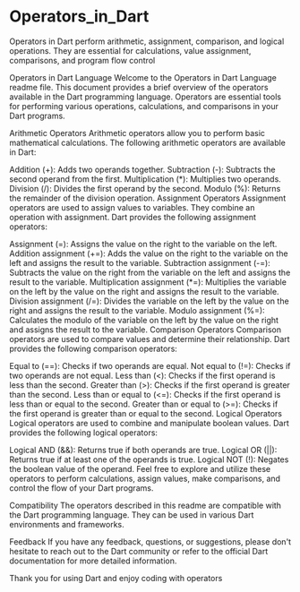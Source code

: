 # Operators_in_Dart
 Operators in Dart perform arithmetic, assignment, comparison, and logical operations. They are essential for calculations, value assignment, comparisons, and program flow control

Operators in Dart Language
Welcome to the Operators in Dart Language readme file. This document provides a brief overview of the operators available in the Dart programming language. Operators are essential tools for performing various operations, calculations, and comparisons in your Dart programs.

Arithmetic Operators
Arithmetic operators allow you to perform basic mathematical calculations. The following arithmetic operators are available in Dart:

Addition (+): Adds two operands together.
Subtraction (-): Subtracts the second operand from the first.
Multiplication (*): Multiplies two operands.
Division (/): Divides the first operand by the second.
Modulo (%): Returns the remainder of the division operation.
Assignment Operators
Assignment operators are used to assign values to variables. They combine an operation with assignment. Dart provides the following assignment operators:

Assignment (=): Assigns the value on the right to the variable on the left.
Addition assignment (+=): Adds the value on the right to the variable on the left and assigns the result to the variable.
Subtraction assignment (-=): Subtracts the value on the right from the variable on the left and assigns the result to the variable.
Multiplication assignment (*=): Multiplies the variable on the left by the value on the right and assigns the result to the variable.
Division assignment (/=): Divides the variable on the left by the value on the right and assigns the result to the variable.
Modulo assignment (%=): Calculates the modulo of the variable on the left by the value on the right and assigns the result to the variable.
Comparison Operators
Comparison operators are used to compare values and determine their relationship. Dart provides the following comparison operators:

Equal to (==): Checks if two operands are equal.
Not equal to (!=): Checks if two operands are not equal.
Less than (<): Checks if the first operand is less than the second.
Greater than (>): Checks if the first operand is greater than the second.
Less than or equal to (<=): Checks if the first operand is less than or equal to the second.
Greater than or equal to (>=): Checks if the first operand is greater than or equal to the second.
Logical Operators
Logical operators are used to combine and manipulate boolean values. Dart provides the following logical operators:

Logical AND (&&): Returns true if both operands are true.
Logical OR (||): Returns true if at least one of the operands is true.
Logical NOT (!): Negates the boolean value of the operand.
Feel free to explore and utilize these operators to perform calculations, assign values, make comparisons, and control the flow of your Dart programs.

Compatibility
The operators described in this readme are compatible with the Dart programming language. They can be used in various Dart environments and frameworks.

Feedback
If you have any feedback, questions, or suggestions, please don't hesitate to reach out to the Dart community or refer to the official Dart documentation for more detailed information.

Thank you for using Dart and enjoy coding with operators
